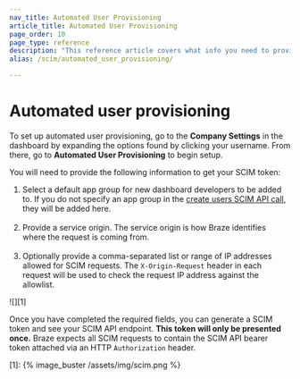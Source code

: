```yaml
---
nav_title: Automated User Provisioning
article_title: Automated User Provisioning
page_order: 10
page_type: reference
description: "This reference article covers what info you need to provide for automated user provisioning and how and where to use your generated SCIM token."
alias: /scim/automated_user_provisioning/

---
```


# Automated user provisioning

To set up automated user provisioning, go to the **Company Settings** in the dashboard by expanding the options found by clicking your username. From there, go to **Automated User Provisioning** to begin setup. 

You will need to provide the following information to get your SCIM token:
1. Select a default app group for new dashboard developers to be added to. If you do not specify an app group in the [create users SCIM API call](/docs/post_create_user_account/), they will be added here.<br><br>
2. Provide a service origin. The service origin is how Braze identifies where the request is coming from. <br><br>
3. Optionally provide a comma-separated list or range of IP addresses allowed for SCIM requests. The `X-Origin-Request` header in each request will be used to check the request IP address against the allowlist. 

![][1]

Once you have completed the required fields, you can generate a SCIM token and see your SCIM API endpoint. **This token will only be presented once.** Braze expects all SCIM requests to contain the SCIM API bearer token attached via an HTTP `Authorization` header.

[1]: {% image_buster /assets/img/scim.png %}

